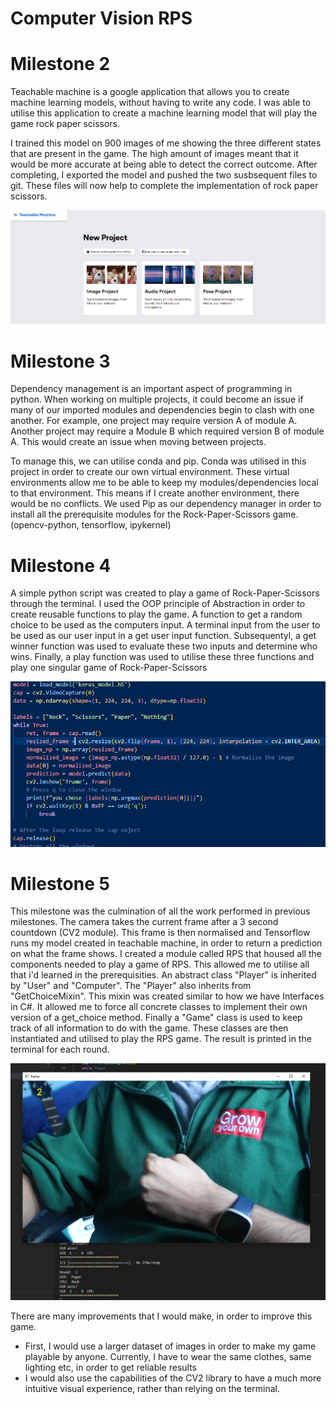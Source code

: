 # Computer Vision RPS

# Milestone 2 
Teachable machine is a google application that allows you to create machine learning models, without having to write any code. I was able to utilise this application to create a machine learning model that will play the game rock paper scissors.

I trained this model on 900 images of me showing the three different states that are present in the game. The high amount of images meant that it would be more accurate at being able to detect the correct outcome. After completing, I exported the model and pushed the two susbsequent files to git. These files will now help to complete the implementation of rock paper scissors.

![alt text](https://github.com/pddhillon/computer-vision-rock-paper-scissors/blob/main/teachable_machine.png?raw=true)

# Milestone 3
Dependency management is an important aspect of programming in python. When working on multiple projects, it could become an issue if many of our imported modules and dependencies begin to clash with one another. For example, one project may require version A of module A. Another project may require a Module B which required version B of module A. This would create an issue when moving between projects.

To manage this, we can utilise conda and pip. Conda was utilised in this project in order to create our own virtual environment. These virtual environments allow me to be able to keep my modules/dependencies local to that environment. This means if I create another environment, there would be no conflicts. We used Pip as our dependency manager in order to install all the prerequisite modules for the Rock-Paper-Scissors game. (opencv-python, tensorflow, ipykernel)

# Milestone 4
A simple python script was created to play a game of Rock-Paper-Scissors through the terminal. I used the OOP principle of Abstraction in order to create reusable functions to play the game. A function to get a random choice to be used as the computers input. A terminal input from the user to be used as our user input in a get user input function. Subsequentyl, a get winner function was used to evaluate these two inputs and determine who wins. Finally, a play function was used to utilise these three functions and play one singular game of Rock-Paper-Scissors

![alt text](https://github.com/pddhillon/computer-vision-rock-paper-scissors/blob/main/code_fragment.png?raw=true)

# Milestone 5
This milestone was the culmination of all the work performed in previous milestones. The camera takes the current frame after a 3 second countdown (CV2 module). This frame is then normalised and Tensorflow runs my model created in teachable machine, in order to return a prediction on what the frame shows. I created a module called RPS that housed all the components needed to play a game of RPS. This allowed me to utilise all that i'd learned in the prerequisities. An abstract class "Player" is inherited by "User" and "Computer". The "Player" also inherits from "GetChoiceMixin". This mixin was created similar to how we have Interfaces in C#. It allowed me to force all concrete classes to implement their own version of a get_choice method. Finally a "Game" class is used to keep track of all information to do with the game. These classes are then instantiated and utilised to play the RPS game. The result is printed in the terminal for each round.

![alt text](https://github.com/pddhillon/computer-vision-rock-paper-scissors/blob/main/example.png?raw=true)

There are many improvements that I would make, in order to improve this game.

- First, I would use a larger dataset of images in order to make my game playable by anyone. Currently, I have to wear the same clothes, same lighting etc, in order to get reliable results
- I would also use the capabilities of the CV2 library to have a much more intuitive visual experience, rather than relying on the terminal.
